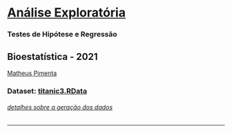 # [Análise Exploratória](github.com/omatheuspimenta/titanic_exploratory)
### Testes de Hipótese e Regressão
## Bioestatística - 2021
[Matheus Pimenta](https://github.com/omatheuspimenta)
### Dataset: [titanic3.RData](dataset/titanic3.RData)
###### [detalhes sobre a geração dos dados](preprocess.md)
---